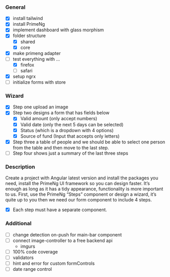 ### General
- [x] install tailwind
- [x] install PrimeNg
- [x] implement dashboard with glass morphism
- [x] folder structure
  - [x] shared
  - [x] core
- [x] make primeng adapter
- [ ] test everything with ...
  - [x] firefox
  - [ ] safari
- [x] setup ngrx
- [ ] initialize forms with store

### Wizard
- [x] Step one upload an image
- [x] Step two designs a form that has fields below
  - [x] Valid amount (only accept numbers)
  - [x] Valid date (only the next 5 days can be selected)
  - [x] Status (which is a dropdown with 4 options)
  - [x] Source of fund (Input that accepts only letters)
- [x] Step three a table of people and we should be able to select one person from the table and then move to the last step.
- [ ] Step four shows just a summary of the last three steps

### Description
Create a project with Angular latest version and install the packages you need, install the PrimeNg UI framework so you can design faster.
It’s enough as long as it has a tidy appearance, functionality is more important to us.
First, use the PrimeNg “Steps” component or design a wizard, it’s quite up to you then we need our form component to include 4 steps.

- [x] Each step must have a separate component.

### Additional
- [ ] change detection on-push for main-bar component
- [ ] connect image-controller to a free backend api
  - imgurs
- [ ] 100% code coverage
- [ ] validators
- [ ] hint and error for custom formControls
- [ ] date range control
